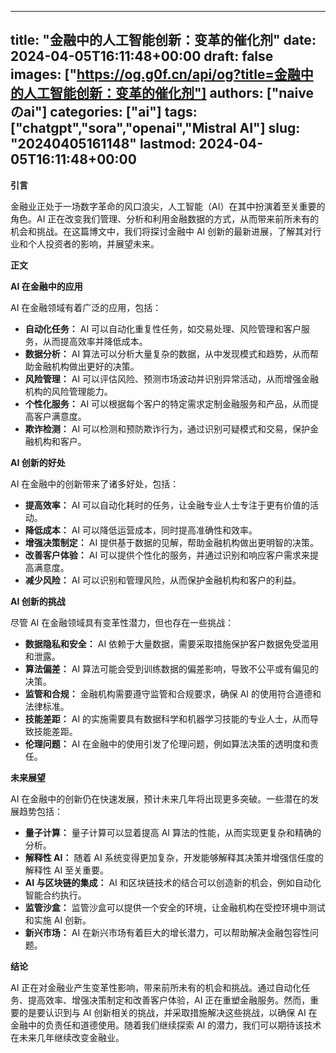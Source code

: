 
---
title: "金融中的人工智能创新：变革的催化剂"
date: 2024-04-05T16:11:48+00:00
draft: false
images: ["https://og.g0f.cn/api/og?title=金融中的人工智能创新：变革的催化剂"]
authors: ["naiveのai"]
categories: ["ai"]
tags: ["chatgpt","sora","openai","Mistral AI"]
slug: "20240405161148"
lastmod: 2024-04-05T16:11:48+00:00
---
**引言**

金融业正处于一场数字革命的风口浪尖，人工智能（AI）在其中扮演着至关重要的角色。AI 正在改变我们管理、分析和利用金融数据的方式，从而带来前所未有的机会和挑战。在这篇博文中，我们将探讨金融中 AI 创新的最新进展，了解其对行业和个人投资者的影响，并展望未来。

**正文**

**AI 在金融中的应用**

AI 在金融领域有着广泛的应用，包括：

- **自动化任务：** AI 可以自动化重复性任务，如交易处理、风险管理和客户服务，从而提高效率并降低成本。
- **数据分析：** AI 算法可以分析大量复杂的数据，从中发现模式和趋势，从而帮助金融机构做出更好的决策。
- **风险管理：** AI 可以评估风险、预测市场波动并识别异常活动，从而增强金融机构的风险管理能力。
- **个性化服务：** AI 可以根据每个客户的特定需求定制金融服务和产品，从而提高客户满意度。
- **欺诈检测：** AI 可以检测和预防欺诈行为，通过识别可疑模式和交易，保护金融机构和客户。

**AI 创新的好处**

AI 在金融中的创新带来了诸多好处，包括：

- **提高效率：** AI 可以自动化耗时的任务，让金融专业人士专注于更有价值的活动。
- **降低成本：** AI 可以降低运营成本，同时提高准确性和效率。
- **增强决策制定：** AI 提供基于数据的见解，帮助金融机构做出更明智的决策。
- **改善客户体验：** AI 可以提供个性化的服务，并通过识别和响应客户需求来提高满意度。
- **减少风险：** AI 可以识别和管理风险，从而保护金融机构和客户的利益。

**AI 创新的挑战**

尽管 AI 在金融领域具有变革性潜力，但也存在一些挑战：

- **数据隐私和安全：** AI 依赖于大量数据，需要采取措施保护客户数据免受滥用和泄露。
- **算法偏差：** AI 算法可能会受到训练数据的偏差影响，导致不公平或有偏见的决策。
- **监管和合规：** 金融机构需要遵守监管和合规要求，确保 AI 的使用符合道德和法律标准。
- **技能差距：** AI 的实施需要具有数据科学和机器学习技能的专业人士，从而导致技能差距。
- **伦理问题：** AI 在金融中的使用引发了伦理问题，例如算法决策的透明度和责任。

**未来展望**

AI 在金融中的创新仍在快速发展，预计未来几年将出现更多突破。一些潜在的发展趋势包括：

- **量子计算：** 量子计算可以显着提高 AI 算法的性能，从而实现更复杂和精确的分析。
- **解释性 AI：** 随着 AI 系统变得更加复杂，开发能够解释其决策并增强信任度的解释性 AI 至关重要。
- **AI 与区块链的集成：** AI 和区块链技术的结合可以创造新的机会，例如自动化智能合约执行。
- **监管沙盒：** 监管沙盒可以提供一个安全的环境，让金融机构在受控环境中测试和实施 AI 创新。
- **新兴市场：** AI 在新兴市场有着巨大的增长潜力，可以帮助解决金融包容性问题。

**结论**

AI 正在对金融业产生变革性影响，带来前所未有的机会和挑战。通过自动化任务、提高效率、增强决策制定和改善客户体验，AI 正在重塑金融服务。然而，重要的是要认识到与 AI 创新相关的挑战，并采取措施解决这些挑战，以确保 AI 在金融中的负责任和道德使用。随着我们继续探索 AI 的潜力，我们可以期待该技术在未来几年继续改变金融业。